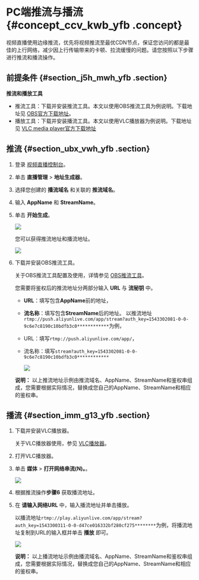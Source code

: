 # PC端推流与播流 {#concept_ccv_kwb_yfb .concept}

视频直播使用边缘推流，优先将视频推流至最优CDN节点，保证您访问的都是最佳的上行网络，减少因上行传输带来的卡顿、拉流缓慢的问题。请您按照以下步骤进行推流和播流操作。

## 前提条件 {#section_j5h_mwh_yfb .section}

**推流和播放工具**

-   推流工具：下载并安装推流工具。本文以使用OBS推流工具为例说明。下载地址见 [OBS官方下载地址](https://obsproject.com/download?spm=a2c4g.11186623.2.3.FRgTS8)。
-   播放工具：下载并安装播流工具。本文以使用VLC播放器为例说明。下载地址见 [VLC media player官方下载地址](http://www.videolan.org/vlc/?spm=a2c4g.11186623.2.3.HA1ICZ)

## 推流 {#section_ubx_vwh_yfb .section}

1.  登录 [视频直播控制台](https://live.console.aliyun.com/#/live/domains)。
2.  单击 **直播管理** \> **地址生成器**。
3.  选择您创建的 **播流域名** 和关联的 **推流域名**。
4.  输入 **AppName** 和 **StreamName**。
5.  单击 **开始生成**。

    ![](http://static-aliyun-doc.oss-cn-hangzhou.aliyuncs.com/assets/img/65174/154391691433185_zh-CN.png)

    您可以获得推流地址和播流地址。

    ![](http://static-aliyun-doc.oss-cn-hangzhou.aliyuncs.com/assets/img/65174/154391691433187_zh-CN.png)

6.  下载并安装OBS推流工具。

    关于OBS推流工具配置及使用，详情参见 [OBS推流工具](https://help.aliyun.com/document_detail/45212.html)。

    您需要将鉴权后的推流地址分两部分输入 **URL** 与 **流秘钥** 中。

    -   **URL**：填写包含**AppName**前的地址，
    -   **流名称**：填写包含**StreamName**后的地址。
    以推流地址`rtmp://push.aliyunlive.com/app/stream?auth_key=1543302081-0-0-9c6e7c8190c10bdfb3c0************`为例，

    -   URL：填写`rtmp://push.aliyunlive.com/app/`，
    -   流名称：填写`stream?auth_key=1543302081-0-0-9c6e7c8190c10bdfb3c0************`

        ![](http://static-aliyun-doc.oss-cn-hangzhou.aliyuncs.com/assets/img/65174/154391691433188_zh-CN.png)

    **说明：** 以上推流地址示例由推流域名、AppName、StreamName和鉴权串组成，您需要根据实际情况，替换成您自己的AppName、StreamName和相应的鉴权串。


## 播流 {#section_imm_g13_yfb .section}

1.  下载并安装VLC播放器。

    关于VLC播放器使用，参见 [VLC播放器](https://help.aliyun.com/document_detail/52142.html?spm=a2c4g.11186623.6.863.5f8d1445E3P7Eh)。

2.  打开VLC播放器。
3.  单击 **媒体** \> **打开网络串流\(N\)。**。

    ![](http://static-aliyun-doc.oss-cn-hangzhou.aliyuncs.com/assets/img/65174/154391691433189_zh-CN.png)

4.  根据推流操作**步骤6** 获取播流地址。
5.  在 **请输入网络URL** 中，输入播流地址并单击播放。

    以播流地址`rtmp://play.aliyunlive.com/app/stream?auth_key=1543300311-0-0-d47ce016332bf280cf275********`为例，将播流地址复制到URL的输入框并单击 **播放** 即可。

    ![](http://static-aliyun-doc.oss-cn-hangzhou.aliyuncs.com/assets/img/65174/154391691433190_zh-CN.png)

    **说明：** 以上播流地址示例由播流域名、AppName、StreamName和鉴权串组成，您需要根据实际情况，替换成您自己的AppName、StreamName和相应的鉴权串。


